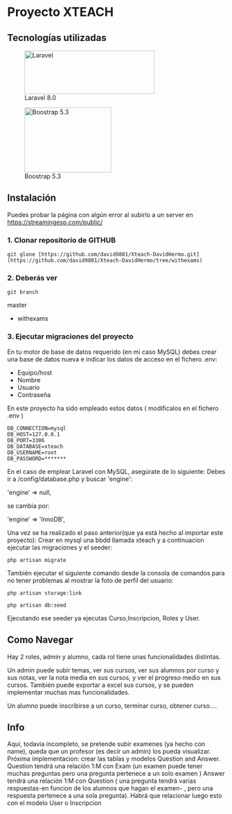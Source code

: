 

# Proyecto XTEACH


## Tecnologías utilizadas

<figure>
    <img src="https://raw.githubusercontent.com/laravel/art/master/logo-lockup/5%20SVG/2%20CMYK/1%20Full%20Color/laravel-logolockup-cmyk-red.svg"
         alt="Laravel" width="300" height="100">
    <figcaption>Laravel 8.0</figcaption>
</figure>

<figure>
    <img src="https://getbootstrap.com/docs/5.3/assets/brand/bootstrap-logo-shadow.png"
         alt="Boostrap 5.3" width="200" height="150">
    <figcaption>Boostrap 5.3</figcaption>
</figure>

## Instalación
Puedes probar la página con algún error al subirlo a un server en https://streamingesp.com/public/ 
### 1. Clonar repositorio de GITHUB

`git glone [https://github.com/david9801/Xteach-DavidHermo.git](https://github.com/david9801/Xteach-DavidHermo/tree/withexams)`
### 2. Deberás ver
`git branch`

  master
* withexams



### 3. Ejecutar migraciones del proyecto

En tu motor de base de datos requerido (en mi caso MySQL) debes crear una base de datos nueva e indicar los datos de acceso en el fichero .env:
- Equipo/host
- Nombre 
- Usuario 
- Contraseña 

En este proyecto ha sido empleado estos datos ( modificalos en el fichero .env )

```
DB_CONNECTION=mysql
DB_HOST=127.0.0.1
DB_PORT=3306
DB_DATABASE=xteach
DB_USERNAME=root
DB_PASSWORD=*******
```

En el caso de emplear Laravel con MySQL, asegúrate de lo siguiente:
Debes ir a /config/database.php y buscar 'engine':

'engine' => null,

se cambia por:

'engine' => 'InnoDB',

Una vez se ha realizado el paso anterior(que ya está hecho al importar este proyecto):
Crear en mysql una bbdd llamada xteach y a continuacion ejecutar las migraciones y el seeder: 


`php artisan migrate`


También ejecutar el siguiente comando desde la consola de comandos para no tener problemas al mostrar la foto de perfil del usuario:


`php artisan storage:link`
  

`php artisan db:seed`

Ejecutando ese seeder ya ejecutas Curso,Inscripcion, Roles y User.

## Como Navegar
Hay 2 roles, admin y alumno, cada rol tiene unas funcionalidades distintas.


Un admin puede subir temas, ver sus cursos, ver sus alumnos por curso y sus notas, ver la nota media en sus cursos, y ver el progreso medio en sus cursos.
También puede exportar a excel sus cursos, y se pueden implementar muchas mas funcionalidades.



Un alumno puede inscribirse a un curso, terminar curso, obtener curso....
## Info

Aqui, todavia incompleto, se pretende subir examenes (ya hecho con name), queda que un profesor (es decir un admin) los pueda visualizar.
Próxima implementacion: crear las tablas y modelos Question and Answer.
Question tendrá una relación 1:M con Exam (un examen puede tener muchas preguntas pero una pregunta pertenece a un solo examen
)
Answer tendrá una relación 1:M con Question ( una pregunta tendrá varias respuestas-en funcion de los alumnos que hagan el examen- , pero una respuesta pertenece a una sola pregunta). Habrá que relacionar luego esto con el modelo User o Inscripcion
